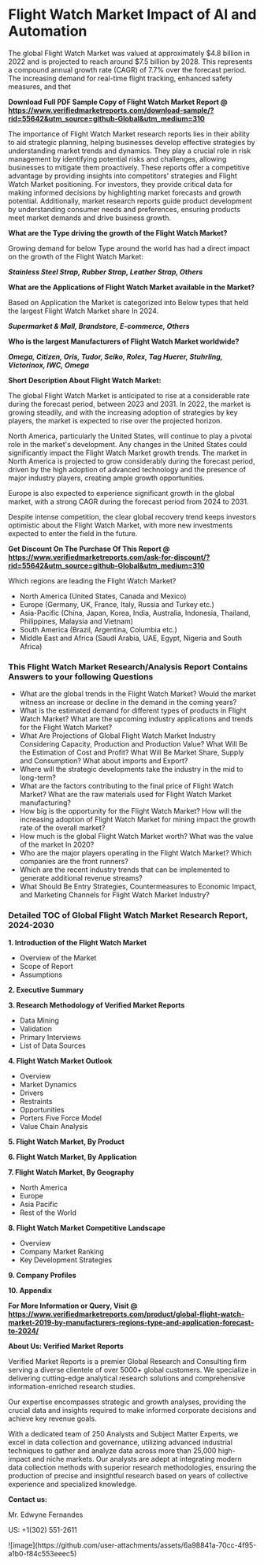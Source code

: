 <h1>Flight Watch Market Impact of AI and Automation</h1><p>The global Flight Watch Market was valued at approximately $4.8 billion in 2022 and is projected to reach around $7.5 billion by 2028. This represents a compound annual growth rate (CAGR) of 7.7% over the forecast period. The increasing demand for real-time flight tracking, enhanced safety measures, and thet</p><p id="" class=""><strong>Download Full PDF Sample Copy of Flight Watch Market Report @ <a href="https://www.verifiedmarketreports.com/download-sample/?rid=55642&utm_source=github-Global&utm_medium=310" target="_blank">https://www.verifiedmarketreports.com/download-sample/?rid=55642&utm_source=github-Global&utm_medium=310</a></strong></p><p>The importance of&nbsp;Flight Watch Market research reports lies in their ability to aid strategic planning, helping businesses develop effective strategies by understanding market trends and dynamics. They play a crucial role in risk management by identifying potential risks and challenges, allowing businesses to mitigate them proactively. These reports offer a competitive advantage by providing insights into competitors' strategies and Flight Watch Market positioning. For investors, they provide critical data for making informed decisions by highlighting market forecasts and growth potential. Additionally, market research reports guide product development by understanding consumer needs and preferences, ensuring products meet market demands and drive business growth.</p><p><strong>What are the&nbsp;Type driving the growth of the Flight Watch Market?</strong></p><p id="" class="">Growing demand for below Type around the world has had a direct impact on the growth of the Flight Watch Market:</p><em><strong>Stainless Steel Strap, Rubber Strap, Leather Strap, Others</strong></em></p><strong>What are the&nbsp;Applications&nbsp;of Flight Watch Market available in the Market?</strong></p><p id="" class="">Based on Application the Market is categorized into Below types that held the largest Flight Watch Market share In 2024.</p><em><strong>Supermarket & Mall, Brandstore, E-commerce, Others</strong></em></p><strong>Who is the largest Manufacturers of Flight Watch Market worldwide?</strong></p><p><em><strong>Omega, Citizen, Oris, Tudor, Seiko, Rolex, Tag Huerer, Stuhrling, Victorinox, IWC, Omega</strong></em></p><p id="" class=""><strong>Short Description About Flight Watch Market:</strong></p><p>The global Flight Watch Market is anticipated to rise at a considerable rate during the forecast period, between 2023 and 2031. In 2022, the market is growing steadily, and with the increasing adoption of strategies by key players, the market is expected to rise over the projected horizon.</p><p>North America, particularly the United States, will continue to play a pivotal role in the market's development. Any changes in the United States could significantly impact the Flight Watch Market growth trends. The market in North America is projected to grow considerably during the forecast period, driven by the high adoption of advanced technology and the presence of major industry players, creating ample growth opportunities.</p><p>Europe is also expected to experience significant growth in the global market, with a strong CAGR during the forecast period from 2024 to 2031.</p><p>Despite intense competition, the clear global recovery trend keeps investors optimistic about the Flight Watch Market, with more new investments expected to enter the field in the future.</p><p id="" class=""><strong>Get Discount On The Purchase Of This Report @ <a href="https://www.verifiedmarketreports.com/ask-for-discount/?rid=55642&utm_source=github-Global&utm_medium=310" target="_blank">https://www.verifiedmarketreports.com/ask-for-discount/?rid=55642&utm_source=github-Global&utm_medium=310</a></strong></p>Which regions are leading the Flight Watch Market?</p><ul><li>North America (United States, Canada and Mexico)</li><li>Europe (Germany, UK, France, Italy, Russia and Turkey etc.)</li><li>Asia-Pacific (China, Japan, Korea, India, Australia, Indonesia, Thailand, Philippines, Malaysia and Vietnam)</li><li>South America (Brazil, Argentina, Columbia etc.)</li><li>Middle East and Africa (Saudi Arabia, UAE, Egypt, Nigeria and South Africa)</li></ul><h3 id="" class="">This Flight Watch Market Research/Analysis Report Contains Answers to your following Questions</h3><ul><li>What are the global trends in the Flight Watch Market? Would the market witness an increase or decline in the demand in the coming years?</li><li>What is the estimated demand for different types of products in Flight Watch Market? What are the upcoming industry applications and trends for the Flight Watch Market?</li><li>What Are Projections of Global Flight Watch Market Industry Considering Capacity, Production and Production Value? What Will Be the Estimation of Cost and Profit? What Will Be Market Share, Supply and Consumption? What about imports and Export?</li><li>Where will the strategic developments take the industry in the mid to long-term?</li><li>What are the factors contributing to the final price of Flight Watch Market? What are the raw materials used for Flight Watch Market manufacturing?</li><li>How big is the opportunity for the Flight Watch Market? How will the increasing adoption of Flight Watch Market for mining impact the growth rate of the overall market?</li><li>How much is the global Flight Watch Market worth? What was the value of the market In 2020?</li><li>Who are the major players operating in the Flight Watch Market? Which companies are the front runners?</li><li>Which are the recent industry trends that can be implemented to generate additional revenue streams?</li><li>What Should Be Entry Strategies, Countermeasures to Economic Impact, and Marketing Channels for Flight Watch Market Industry?</li></ul><h3 id="" class="">Detailed TOC of Global Flight Watch Market Research Report, 2024-2030</h3><p id="" class=""><strong>1. Introduction of the Flight Watch Market</strong></p><ul><li>Overview of the Market</li><li>Scope of Report</li><li>Assumptions</li></ul><p id="" class=""><strong>2. Executive Summary</strong></p><p id="" class=""><strong>3. Research Methodology of Verified Market Reports</strong></p><ul><li>Data Mining</li><li>Validation</li><li>Primary Interviews</li><li>List of Data Sources</li></ul><p id="" class=""><strong>4. Flight Watch Market Outlook</strong></p><ul><li>Overview</li><li>Market Dynamics</li><li>Drivers</li><li>Restraints</li><li>Opportunities</li><li>Porters Five Force Model</li><li>Value Chain Analysis</li></ul><p id="" class=""><strong>5. Flight Watch Market, By Product</strong></p><p id="" class=""><strong>6. Flight Watch Market, By Application</strong></p><p id="" class=""><strong>7. Flight Watch Market, By Geography</strong></p><ul><li>North America</li><li>Europe</li><li>Asia Pacific</li><li>Rest of the World</li></ul><p id="" class=""><strong>8. Flight Watch Market Competitive Landscape</strong></p><ul><li>Overview</li><li>Company Market Ranking</li><li>Key Development Strategies</li></ul><p id="" class=""><strong>9. Company Profiles</strong></p><p id="" class=""><strong>10. Appendix</strong></p><p id="" class=""><strong>For More Information or Query, Visit @ <a href="https://www.verifiedmarketreports.com/product/global-flight-watch-market-2019-by-manufacturers-regions-type-and-application-forecast-to-2024/" target="_blank">https://www.verifiedmarketreports.com/product/global-flight-watch-market-2019-by-manufacturers-regions-type-and-application-forecast-to-2024/</a></strong></p><p id="" class=""><strong>About Us: Verified Market Reports</strong></p><p id="" class="">Verified Market Reports is a premier Global Research and Consulting firm serving a diverse clientele of over 5000+ global customers. We specialize in delivering cutting-edge analytical research solutions and comprehensive information-enriched research studies.</p><p id="" class="">Our expertise encompasses strategic and growth analyses, providing the crucial data and insights required to make informed corporate decisions and achieve key revenue goals.</p><p id="" class="">With a dedicated team of 250 Analysts and Subject Matter Experts, we excel in data collection and governance, utilizing advanced industrial techniques to gather and analyze data across more than 25,000 high-impact and niche markets. Our analysts are adept at integrating modern data collection methods with superior research methodologies, ensuring the production of precise and insightful research based on years of collective experience and specialized knowledge.</p><p id="" class=""><strong>Contact us:</strong></p><p id="" class="">Mr. Edwyne Fernandes</p><p id="" class="">US: +1(302) 551-2611</p>
![image](https://github.com/user-attachments/assets/6a98841a-70cc-4f95-a1b0-f84c553eeec5)
